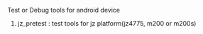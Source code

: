 Test or Debug tools for android device

1. jz_pretest : test tools for jz platform(jz4775, m200 or m200s)

